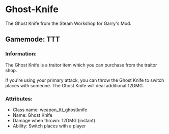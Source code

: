 # Ghost-Knife
The Ghost Knife from the Steam Workshop for Garry's Mod.

## Gamemode: TTT
### Information:

The Ghost Knife is a traitor item which you can purchase from the traitor shop.

If you're using your primary attack, you can throw the Ghost Knife to switch places with someone.
The Ghost Knife will deal additional 12DMG.

### Attributes:

* Class name: weapon_ttt_ghostknife
* Name: Ghost Knife
* Damage when thrown: 12DMG (instant)
* Ability: Switch places with a player
